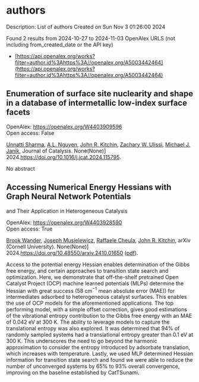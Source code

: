 # authors
Description: List of authors
Created on Sun Nov  3 01:26:00 2024

Found 2 results from 2024-10-27 to 2024-11-03
OpenAlex URLS (not including from_created_date or the API key)
- [https://api.openalex.org/works?filter=author.id%3Ahttps%3A//openalex.org/A5003442464](https://api.openalex.org/works?filter=author.id%3Ahttps%3A//openalex.org/A5003442464)

## Enumeration of surface site nuclearity and shape in a database of intermetallic low-index surface facets   

OpenAlex: https://openalex.org/W4403909596    
Open access: False
    
[Unnatti Sharma](https://openalex.org/A5034884349), [A.L. Nguyen](https://openalex.org/A5112922494), [John R. Kitchin](https://openalex.org/A5003442464), [Zachary W. Ulissi](https://openalex.org/A5024574386), [Michael J. Janik](https://openalex.org/A5031735060), Journal of Catalysis. None(None)] 2024.https://doi.org/10.1016/j.jcat.2024.115795.
    
No abstract    

    

## Accessing Numerical Energy Hessians with Graph Neural Network Potentials
  and Their Application in Heterogeneous Catalysis   

OpenAlex: https://openalex.org/W4403928590    
Open access: True
    
[Brook Wander](https://openalex.org/A5029824000), [Joseph Musielewicz](https://openalex.org/A5035368167), [Raffaele Cheula](https://openalex.org/A5022902169), [John R. Kitchin](https://openalex.org/A5003442464), arXiv (Cornell University). None(None)] 2024.https://doi.org/10.48550/arxiv.2410.01650 ([pdf](http://arxiv.org/pdf/2410.01650)).
    
Access to the potential energy Hessian enables determination of the Gibbs free energy, and certain approaches to transition state search and optimization. Here, we demonstrate that off-the-shelf pretrained Open Catalyst Project (OCP) machine learned potentials (MLPs) determine the Hessian with great success (58 cm$^{-1}$ mean absolute error (MAE)) for intermediates adsorbed to heterogeneous catalyst surfaces. This enables the use of OCP models for the aforementioned applications. The top performing model, with a simple offset correction, gives good estimations of the vibrational entropy contribution to the Gibbs free energy with an MAE of 0.042 eV at 300 K. The ability to leverage models to capture the translational entropy was also explored. It was determined that 94% of randomly sampled systems had a translational entropy greater than 0.1 eV at 300 K. This underscores the need to go beyond the harmonic approximation to consider the entropy introduced by adsorbate translation, which increases with temperature. Lastly, we used MLP determined Hessian information for transition state search and found we were able to reduce the number of unconverged systems by 65% to 93% overall convergence, improving on the baseline established by CatTSunami.    

    
